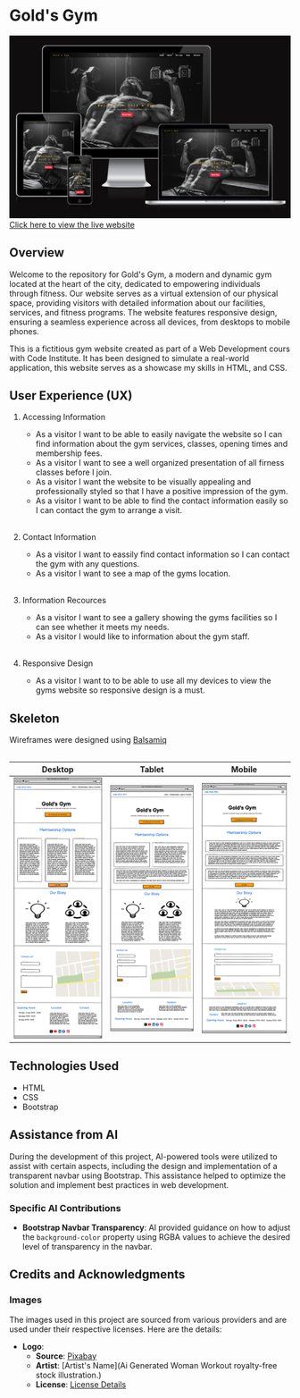 # Gold's Gym

![Responsive](assets/images/responsive.png)
[Click here to view the live website](https://deanophp.github.io/MSP-1/)

## Overview
Welcome to the repository for Gold's Gym, a modern and dynamic gym located at the heart of the city, dedicated to empowering individuals through fitness. Our website serves as a virtual extension of our physical space, providing visitors with detailed information about our facilities, services, and fitness programs. The website features responsive design, ensuring a seamless experience across all devices, from desktops to mobile phones.

This is a fictitious gym website created as part of a Web Development cours with Code Institute. It has been designed to simulate a real-world application, this website serves as a showcase my skills in HTML, and CSS.

## User Experience (UX)
1. Accessing Information
    * As a visitor I want to be able to easily navigate the website so I can find information about the gym services, classes, opening times and membership fees.
    * As a visitor I want to see a well organized presentation of all firness classes before I join.
    * As a visitor I want the website to be visually appealing and professionally styled so that I have a positive impression of the gym.
    * As a visitor I want to be able to find the contact information easily so I can contact the gym to arrange a visit.<br><br>

2. Contact Information
    * As a visitor I want to eassily find contact information so I can contact the gym with any questions.
    * As a visitor I want to see a map of the gyms location.<br><br>

3. Information Recources
    * As a visitor I want to see a gallery showing the gyms facilities so I can see whether it meets my needs.
    * As a visitor I would like to information about the gym staff.<br><br>

4. Responsive Design
    * As a visitor I want to to be able to use all my devices to view the gyms website so responsive design is a must.

## Skeleton
Wireframes were designed using [Balsamiq](https://balsamiq.cloud/#)
<br><br>

| Desktop | Tablet | Mobile |
|---------|------|--------|
| ![Desktop](assets/wireframes/desktop.png) | ![Tablet](assets/wireframes/tablet.png) | ![Mobile](assets/wireframes/mobile.png) |

## Technologies Used
- HTML
- CSS
- Bootstrap

## Assistance from AI
During the development of this project, AI-powered tools were utilized to assist with certain aspects, including the design and implementation of a transparent navbar using Bootstrap. This assistance helped to optimize the solution and implement best practices in web development.

### Specific AI Contributions
- **Bootstrap Navbar Transparency**: AI provided guidance on how to adjust the `background-color` property using RGBA values to achieve the desired level of transparency in the navbar.

## Credits and Acknowledgments

### Images
The images used in this project are sourced from various providers and are used under their respective licenses. Here are the details:

- **Logo**:
  - **Source**: [Pixabay](https://pixabay.com/illustrations/ai-generated-woman-workout-gym-8703055/)
  - **Artist**: [Artist's Name](Ai Generated Woman Workout royalty-free stock illustration.)
  - **License**: [License Details](https://pixabay.com/service/license-summary/)




